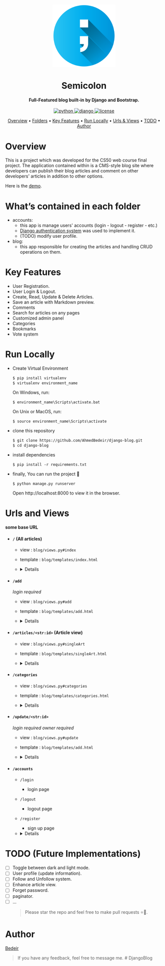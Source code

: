 <div align="center">
  <br>
  <a href="#"><img src="./blog/static/semicolon.png" alt="Semicolon" width="200"></a>
  <h1>Semicolon</h1>
</div>

<h4 align="center">Full-Featured blog built-in by Django and Bootstrap.</h4>

<p align="center">
  <a href="https://python.org/downloads/">
    <img src="https://img.shields.io/pypi/pyversions/Django.svg" alt="python">
  </a>
  <a href="https://djangoproject.com/">
    <img src="https://img.shields.io/badge/django-4.0-success.svg" alt="django">
  </a>
  <a href="https://choosealicense.com/licenses/gpl-3.0/">
    <img src="https://img.shields.io/badge/license-GPL--3.0-green" alt="license">
  </a>
</p>
<p align="center">
  <a href="#overview">Overview</a> •
  <a href="#describe">Folders</a> •
  <a href="#key-features">Key Features</a> •
  <a href="#how-to-use">Run Locally</a> •
  <a href="#views">Urls & Views</a> •
  <a href="#todo">TODO</a> •
  <a href="#author">Author</a> 
</p>

<!-- ![screenshot]() -->

<a name = "overview"></a>

# Overview

This is a project which was developed for the CS50 web course final project. The application contained within is a CMS-style blog site where developers can publish their blog articles and comment on other developers' articles in addition to other options.

Here is the [demo](https://www.youtube.com/watch?v=8sMxsItJub0).

<a name = "describe"></a>

# What’s contained in each folder

- accounts:
  - this app is manage users' accounts (login - logout - register - etc.)
  - [Django authentication system](https://docs.djangoproject.com/en/4.1/topics/auth/default/) was used to implement it.
  - (TODO) modify user profile.
- blog:
  - this app responsible for creating the articles and handling CRUD operations on them.

<a name = "key-features"></a>

# Key Features

- User Registration.
- User Login & Logout.
- Create, Read, Update & Delete Articles.
- Save an article with Markdown preview.
- Comments
- Search for articles on any pages
- Customized admin panel
- Categories
- Bookmarks
- Vote system

<a name = "how-to-use"></a>

# Run Locally

- Create Virtual Environment

  ```
  $ pip install virtualenv
  $ virtualenv environment_name
  ```

  On Windows, run:

  ```
  $ environment_name\Scripts\activate.bat
  ```

  On Unix or MacOS, run:

  ```
  $ source environment_name\Scripts\activate
  ```

- clone this repository
  ```
  $ git clone https://github.com/AhmedBedeir/django-blog.git
  $ cd django-blog
  ```
- install dependencies
  ```
  $ pip install -r requirements.txt
  ```
- finally, You can run the project 🎉
  ```
  $ python manage.py runserver
  ```
  Open http://localhost:8000 to view it in the browser.

<a name = "views"></a>

# Urls and Views

**some base URL**

- #### `/` (All articles)

  - view : `blog/views.py#index`
  - template : `blog/templates/index.html`

  - <details>

    - every article card show :
      - title.
      - when created.
      - description.
      - tags.
      - saved or unsaved button.
      - vote button.
      - if the user owner this article:
        - number of votes show not vote button.
        - can delete and update.
    - ![all](screenshots/all_AdobeExpress.gif)

    </details>

- #### `/add`

  _login required_

  - view : `blog/views.py#add`
  - template : `blog/templates/add.html`

  - <details>

    - user can write article according to the condition
    - ![add](screenshots/add.gif)
    </details>

- #### `/articles/<str:id>` (Article view)

  - view : `blog/views.py#singleArt`
  - template : `blog/templates/singleArt.html`

  - <details>

    - Show all details about this article.
    - user can add comment in this page.
    - ![view](screenshots/articleview.gif)
    </details>

- #### `/categories`

  - view : `blog/views.py#categories`
  - template : `blog/templates/categories.html`

  - <details>

    - Show all categories.
    - each category has some articles belong it.
    - ![categories](screenshots/category.gif)

    </details>

- #### `/update/<str:id>`

  _login required_
  _owner required_

  - view : `blog/views.py#update`
  - template : `blog/templates/add.html`

  - <details>

    - Depending on the request user can add a new article or update an existing article
    - ![update](screenshots/update.gif)

    </details>

- #### `/accounts`

  - `/login`
    - login page
  - `/logout`
    - logout page
  - `/register`
    - sign up page
  - <details>

    ![accounts](screenshots/accounts.gif)

    </details>

<a name = "todo"></a>

# TODO (Future Implementations)

- [ ] Toggle between dark and light mode.
- [ ] User profile (update information).
- [ ] Follow and Unfollow system.
- [ ] Enhance article view.
- [ ] Forget password.
- [ ] paginator.
- [ ] ...
  > Please star the repo and feel free to make pull requests ⭐🙌.

<a name = "author"></a>

# Author

[Bedeir](https://www.linkedin.com/in/ahmed-bedeir-45b0171bb/)

> If you have any feedback, feel free to message me.
#   D j a n g o B l o g 
 
 